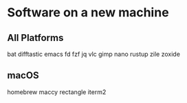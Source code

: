 # Software on a new machine

## All Platforms

bat
difftastic
emacs
fd
fzf
jq
vlc
gimp
nano
rustup
zile
zoxide

## macOS

homebrew
maccy
rectangle
iterm2
